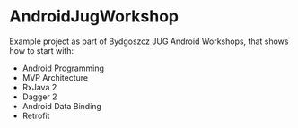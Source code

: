 # AndroidJugWorkshop

Example project as part of Bydgoszcz JUG Android Workshops, that shows how to start with:

- Android Programming
- MVP Architecture
- RxJava 2
- Dagger 2
- Android Data Binding
- Retrofit
